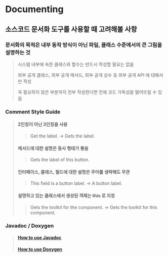 # Documenting

## 소스코드 문서화 도구를 사용할 때 고려해볼 사항

### 문서화의 목적은 내부 동작 방식이 아닌 파일, 클래스 수준에서의 큰 그림을 설명하는 것
> 시스템 내부에 속한 클래스와 함수는 반드시 작성할 필요는 없음
>
> 외부 공개 클래스, 외부 공개 메서드, 외부 공개 상수 등 외부 공개 API 에 대해서만 작성
>
> 꼭 필요하지 않은 부분까지 전부 작성한다면 전체 코드 가독성을 떨어뜨릴 수 있음

### Comment Style Guide
> #### 2인칭이 아닌 3인칭을 사용
> > Get the label. -> Gets the label.
>
> #### 메서드에 대한 설명은 동사 형태가 좋음
> > Gets the label of this button.
>
> #### 인터페이스, 클래스, 필드에 대한 설명은 주어를 생략해도 무관
> > This field is a button label. -> A button label.
>
> #### 설명하고 있는 클래스에서 생성된 객체는 this 로 지칭
> > Gets the toolkit for the component. -> Gets the toolkit for this component.

### Javadoc / Doxygen
> #### [How to use Javadoc](https://www.oracle.com/technical-resources/articles/java/javadoc-tool.html)
> 
> #### [How to use Doxygen](https://www.doxygen.nl/manual/index.html)
